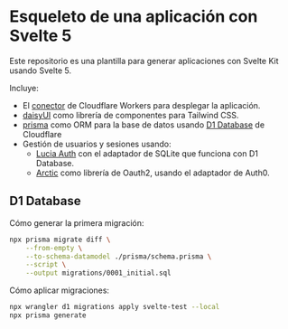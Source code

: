 # Esqueleto de una aplicación con Svelte 5

Este repositorio es una plantilla para generar aplicaciones con Svelte Kit usando Svelte 5.

Incluye:

- El [conector](https://kit.svelte.dev/docs/adapter-cloudflare-workers) de Cloudflare Workers para desplegar la aplicación.
- [daisyUI](https://daisyui.com) como librería de componentes para Tailwind CSS.
- [prisma](https://www.prisma.io) como ORM para la base de datos usando [D1 Database](https://developers.cloudflare.com/d1) de Cloudflare
- Gestión de usuarios y sesiones usando:
  - [Lucia Auth](https://lucia-auth.com) con el adaptador de SQLite que funciona con D1 Database.
  - [Arctic](https://arctic.js.org) como librería de Oauth2, usando el adaptador de Auth0.

## D1 Database

Cómo generar la primera migración:

```bash
npx prisma migrate diff \
    --from-empty \
    --to-schema-datamodel ./prisma/schema.prisma \
    --script \
    --output migrations/0001_initial.sql
```

Cómo aplicar migraciones:

```bash
npx wrangler d1 migrations apply svelte-test --local
npx prisma generate
```
